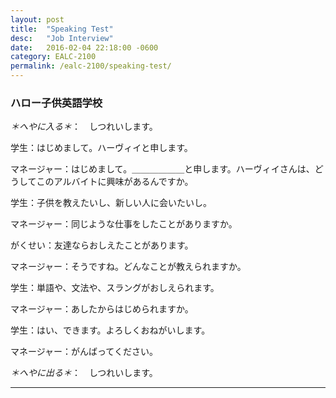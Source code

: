 ```yaml
---
layout: post
title:  "Speaking Test"
desc:   "Job Interview"
date:   2016-02-04 22:18:00 -0600
category: EALC-2100
permalink: /ealc-2100/speaking-test/
---
```


### ハロー子供英語学校

*＊へやに入る＊*：　しつれいします。

学生：はじめまして。ハーヴィイと申します。

マネージャー：はじめまして。＿＿＿＿＿＿と申します。ハーヴィイさんは、どうしてこのアルバイトに興味があるんですか。

学生：子供を教えたいし、新しい人に会いたいし。

マネージャー：同じような仕事をしたことがありますか。

がくせい：友達ならおしえたことがあります。

マネージャー：そうですね。どんなことが教えられますか。

学生：単語や、文法や、スラングがおしえられます。

マネージャー：あしたからはじめられますか。

学生：はい、できます。よろしくおねがいします。

マネージャー：がんばってください。

*＊へやに出る＊*：　しつれいします。

---

